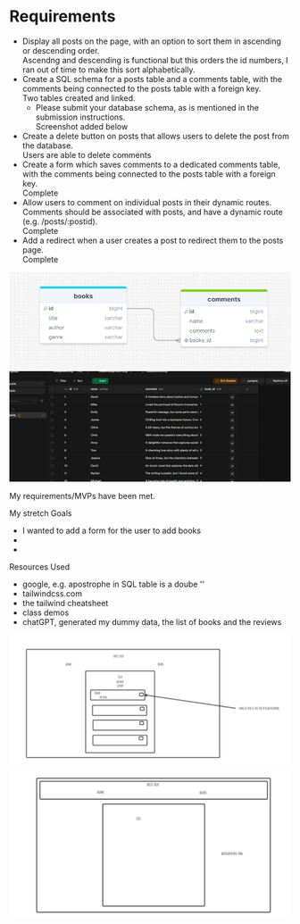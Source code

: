 # Requirements

- Display all posts on the page, with an option to sort them in ascending or descending order.  
  Ascendng and descending is functional but this orders the id numbers, I ran out of time to make this sort alphabetically.
- Create a SQL schema for a posts table and a comments table, with the comments being connected to the posts table with a foreign key.  
  Two tables created and linked.
  - Please submit your database schema, as is mentioned in the submission instructions.  
    Screenshot added below
- Create a delete button on posts that allows users to delete the post from the database.  
  Users are able to delete comments
- Create a form which saves comments to a dedicated comments table, with the comments being connected to the posts table with a foreign key.  
  Complete
- Allow users to comment on individual posts in their dynamic routes. Comments should be associated with posts, and have a dynamic route (e.g. /posts/:postid).  
  Complete
- Add a redirect when a user creates a post to redirect them to the posts page.  
  Complete

![draw sql tables](./screenshots/drawSQL.png)
![data in supabase](./screenshots/supabase.png)

My requirements/MVPs have been met.

My stretch Goals

- I wanted to add a form for the user to add books
-
-

Resources Used

- google, e.g. apostrophe in SQL table is a doube ''
- tailwindcss.com
- the tailwind cheatsheet
- class demos
- chatGPT, generated my dummy data, the list of books and the reviews

![wireframe](./screenshots/wireframe1.png)
![wireframe](./screenshots/wireframe2.png)
